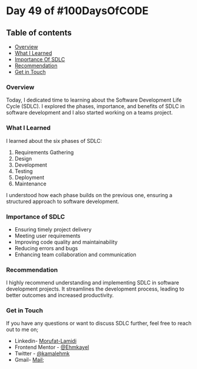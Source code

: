 # Day 49 of #100DaysOfCODE

## Table of contents
- [Overview](#overview)
- [What I Learned](#what-I-learned)
- [Importance Of SDLC](#importance-of-clean-code)
- [Recommendation](#recommendation)
- [Get in Touch](#get-in-touch)


### Overview
Today, I dedicated time to learning about the Software Development Life Cycle (SDLC). I explored the phases, importance, and benefits of SDLC in software development and I also started working on a teams project.

### What I Learned
I learned about the six phases of SDLC:

1. Requirements Gathering
2. Design
3. Development
4. Testing
5. Deployment
6. Maintenance

I understood how each phase builds on the previous one, ensuring a structured approach to software development.

### Importance of SDLC

- Ensuring timely project delivery
- Meeting user requirements
- Improving code quality and maintainability
- Reducing errors and bugs
- Enhancing team collaboration and communication

### Recommendation
I highly recommend understanding and implementing SDLC in software development projects. It streamlines the development process, leading to better outcomes and increased productivity.

### Get in Touch
If you have any questions or want to discuss SDLC further, feel free to reach out to me on;

 - Linkedin- [Morufat-Lamidi](https://linkedin.com/in/morufat-lamidi)
 - Frontend Mentor - [@Ehmkayel](https://www.frontendmentor.io/profile/Ehmkayel)
 - Twitter - [@kamalehmk](https://www.twitter.com/kamalehmk)
 - Gmail- [Mail](mailto:lamidimorufat0@gmail.com);

